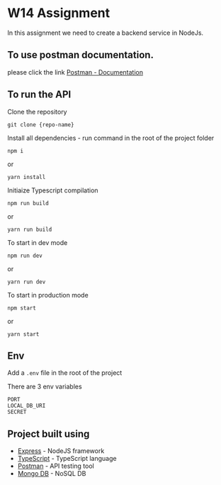 # W14 Assignment

In this assignment we need to create a backend service in NodeJs.

## To use postman documentation.

please click the link
[Postman - Documentation](https://documenter.getpostman.com/view/22832091/VUqyotjL)

## To run the API

Clone the repository

```
git clone {repo-name}
```

Install all dependencies - run command in the root of the project folder

```
npm i
```

or

```
yarn install
```

Initiaize Typescript compilation

```
npm run build
```

or

```
yarn run build
```

To start in dev mode

```
npm run dev
```

or

```
yarn run dev
```

To start in production mode

```
npm start
```

or

```
yarn start
```

## Env

Add a `.env` file in the root of the project

There are 3 env variables

```
PORT
LOCAL_DB_URI
SECRET
```

## Project built using

- [Express](https://expressjs.com/) - NodeJS framework
- [TypeScript](https://www.typescriptlang.org/) - TypeScript language
- [Postman](https://www.getpostman.com/) - API testing tool
- [Mongo DB](https://www.mongodb.com/) - NoSQL DB
